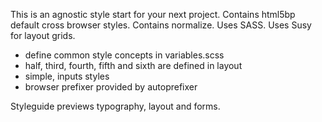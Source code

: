 This is an agnostic style start for your next project. Contains html5bp default cross browser styles. Contains normalize. Uses SASS. Uses Susy for layout grids.

- define common style concepts in variables.scss
- half, third, fourth, fifth and sixth are defined in layout
- simple, inputs styles
- browser prefixer provided by autoprefixer

Styleguide previews typography, layout and forms.
